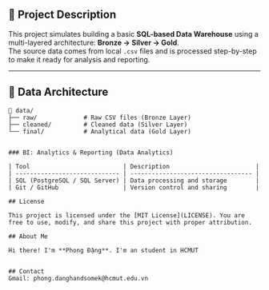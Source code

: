 ## 📌 Project Description

This project simulates building a basic **SQL-based Data Warehouse** using a multi-layered architecture: **Bronze → Silver → Gold**.  
The source data comes from local `.csv` files and is processed step-by-step to make it ready for analysis and reporting.

---

## 🧱 Data Architecture

```text
📂 data/
├── raw/             # Raw CSV files (Bronze Layer)
├── cleaned/         # Cleaned data (Silver Layer)
└── final/           # Analytical data (Gold Layer)


### BI: Analytics & Reporting (Data Analytics)

| Tool                          | Description                        |
| ----------------------------- | ---------------------------------- |
| SQL (PostgreSQL / SQL Server) | Data processing and storage        |
| Git / GitHub                  | Version control and sharing        |

## License

This project is licensed under the [MIT License](LICENSE). You are free to use, modify, and share this project with proper attribution.

## About Me

Hi there! I'm **Phong Đặng**. I'm an student in HCMUT


## Contact
Gmail: phong.danghandsomek@hcmut.edu.vn
